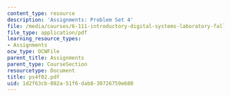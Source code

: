 ```yaml
---
content_type: resource
description: 'Assignments: Problem Set 4'
file: /media/courses/6-111-introductory-digital-systems-laboratory-fall-2002/1d2f63cb082a51f6dab830726759e680_ps4f02.pdf
file_type: application/pdf
learning_resource_types:
- Assignments
ocw_type: OCWFile
parent_title: Assignments
parent_type: CourseSection
resourcetype: Document
title: ps4f02.pdf
uid: 1d2f63cb-082a-51f6-dab8-30726759e680
---
```

